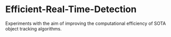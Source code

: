 # Efficient-Real-Time-Detection
Experiments with the aim of improving the computational efficiency of SOTA object tracking algorithms.
